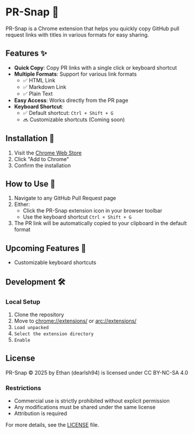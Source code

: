 # PR-Snap 🔗

PR-Snap is a Chrome extension that helps you quickly copy GitHub pull request links with titles in various formats for easy sharing.

## Features ✨

- **Quick Copy**: Copy PR links with a single click or keyboard shortcut
- **Multiple Formats**: Support for various link formats
  - ✅ HTML Link
  - ✅ Markdown Link
  - ✅ Plain Text
- **Easy Access**: Works directly from the PR page
- **Keyboard Shortcut**:
  - ✅ Default shortcut: `Ctrl + Shift + G`
  - 🔜 Customizable shortcuts (Coming soon)

## Installation 🚀

1. Visit the [Chrome Web Store](https://chromewebstore.google.com/detail/pr-snap/baphiillgilhdholeecgdochmkafbidf)
2. Click "Add to Chrome"
3. Confirm the installation

## How to Use 📝

1. Navigate to any GitHub Pull Request page
2. Either:
   - Click the PR-Snap extension icon in your browser toolbar
   - Use the keyboard shortcut `Ctrl + Shift + G`
3. The PR link will be automatically copied to your clipboard in the default format

## Upcoming Features 🔮

- Customizable keyboard shortcuts

## Development 🛠️

### Local Setup

1. Clone the repository
2. Move to [chrome://extensions/](chrome://extensions/) or [arc://extensions/](arc://extensions/)
3. `Load unpacked`
4. `Select the extension directory`
5. `Enable`

## License

PR-Snap © 2025 by Ethan (dearlsh94) is licensed under CC BY-NC-SA 4.0

### Restrictions

- Commercial use is strictly prohibited without explicit permission
- Any modifications must be shared under the same license
- Attribution is required

For more details, see the [LICENSE](./LICENSE) file.
